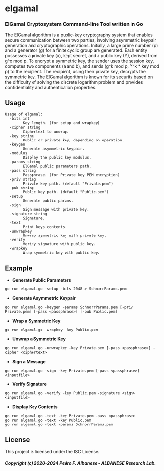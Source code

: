 # elgamal
### ElGamal Cryptosystem Command-line Tool written in Go
The ElGamal algorithm is a public-key cryptography system that enables secure communication between two parties, involving asymmetric keypair generation and cryptographic operations. Initially, a large prime number (p) and a generator (g) for a finite cyclic group are generated. Each entity possesses a private key (x), kept secret, and a public key (Y), derived from g^x mod p. To encrypt a symmetric key, the sender uses the session key, computes two components (a and b), and sends (g^k mod p, Y^k * key mod p) to the recipient. The recipient, using their private key, decrypts the symmetric key. The ElGamal algorithm is known for its security based on the difficulty of solving the discrete logarithm problem and provides confidentiality and authentication properties.

## Usage
```
Usage of elgamal:
  -bits int
        Key length. (for setup and wrapkey)
  -cipher string
        Ciphertext to unwrap.
  -key string
        Public or private key, depending on operation.
  -keygen
        Generate asymmetric keypair.
  -modulus
        Display the public key modulus.
  -params string
        ElGamal public parameters path.
  -pass string
        Passphrase. (for Private key PEM encryption)
  -priv string
        Private key path. (default "Private.pem")
  -pub string
        Public key path. (default "Public.pem")
  -setup
        Generate public params.
  -sign
        Sign message with private key.
  -signature string
        Signature.
  -text
        Print keys contents.
  -unwrapkey
        Unwrap symmetric key with private key.
  -verify
        Verify signature with public key.
  -wrapkey
        Wrap symmetric key with public key.
```

## Example
- **Generate Public Parameters**
```
go run elgamal.go -setup -bits 2048 > SchnorrParams.pem
```
- **Generate Asymmetric Keypair**
```
go run elgamal.go -keygen -params SchnorrParams.pem [-priv Private.pem] [-pass <passphrase>] [-pub Public.pem]
```
- **Wrap a Symmetric Key**
```
go run elgamal.go -wrapkey -key Public.pem
```
- **Unwrap a Symmetric Key**
```
go run elgamal.go -unwrapkey -key Private.pem [-pass <passphrase>] -cipher <ciphertext>
```
- **Sign a Message**
```
go run elgamal.go -sign -key Private.pem [-pass <passphrase>] <inputfile>
```
- **Verify Signature**
```
go run elgamal.go -verify -key Public.pem -signature <sign> <inputfile>
```
- **Display Key Contents**
```
go run elgamal.go -text -key Private.pem -pass <passphrase>
go run elgamal.go -text -key Public.pem
go run elgamal.go -text -params SchnorrParams.pem
```
## License
This project is licensed under the ISC License.

##### Copyright (c) 2020-2024 Pedro F. Albanese - ALBANESE Research Lab.
